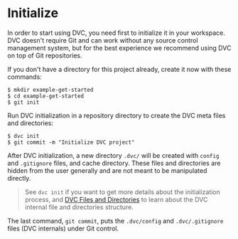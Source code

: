 # Initialize

In order to start using DVC, you need first to initialize it in your
<abbr>workspace</abbr>. DVC doesn't require Git and can work without any source
control management system, but for the best experience we recommend using DVC on
top of Git repositories.

If you don't have a directory for this <abbr>project</abbr> already, create it
now with these commands:

```dvc
$ mkdir example-get-started
$ cd example-get-started
$ git init
```

Run DVC initialization in a repository directory to create the DVC meta files
and directories:

```dvc
$ dvc init
$ git commit -m "Initialize DVC project"
```

After DVC initialization, a new directory `.dvc/` will be created with `config`
and `.gitignore` files, and <abbr>cache directory</abbr>. These files and
directories are hidden from the user generally and are not meant to be
manipulated directly.

> See `dvc init` if you want to get more details about the initialization
> process, and
> [DVC Files and Directories](/doc/user-guide/dvc-files-and-directories) to
> learn about the DVC internal file and directories structure.

The last command, `git commit`, puts the `.dvc/config` and `.dvc/.gitignore`
files (DVC internals) under Git control.
